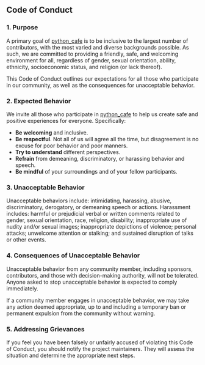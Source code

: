 ## Code of Conduct

### 1. Purpose

A primary goal of [python_cafe](https://github.com/drbess/python_cafe/tree/master) is to be inclusive to the largest number of contributors, with the most varied and diverse backgrounds possible. As such, we are committed to providing a friendly, safe, and welcoming environment for all, regardless of gender, sexual orientation, ability, ethnicity, socioeconomic status, and religion (or lack thereof).

This Code of Conduct outlines our expectations for all those who participate in our community, as well as the consequences for unacceptable behavior.

### 2. Expected Behavior

We invite all those who participate in [python_cafe](https://github.com/drbess/python_cafe/tree/master) to help us create safe and positive experiences for everyone. Specifically:

- **Be welcoming** and inclusive.
- **Be respectful**. Not all of us will agree all the time, but disagreement is no excuse for poor behavior and poor manners.
- **Try to understand** different perspectives.
- **Refrain** from demeaning, discriminatory, or harassing behavior and speech.
- **Be mindful** of your surroundings and of your fellow participants.

### 3. Unacceptable Behavior

Unacceptable behaviors include: intimidating, harassing, abusive, discriminatory, derogatory, or demeaning speech or actions. Harassment includes: harmful or prejudicial verbal or written comments related to gender, sexual orientation, race, religion, disability; inappropriate use of nudity and/or sexual images; inappropriate depictions of violence; personal attacks; unwelcome attention or stalking; and sustained disruption of talks or other events.

### 4. Consequences of Unacceptable Behavior

Unacceptable behavior from any community member, including sponsors, contributors, and those with decision-making authority, will not be tolerated. Anyone asked to stop unacceptable behavior is expected to comply immediately.

If a community member engages in unacceptable behavior, we may take any action deemed appropriate, up to and including a temporary ban or permanent expulsion from the community without warning.


### 5. Addressing Grievances

If you feel you have been falsely or unfairly accused of violating this Code of Conduct, you should notify the project maintainers. They will assess the situation and determine the appropriate next steps.

